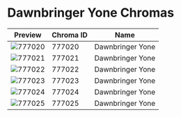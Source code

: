 # Dawnbringer Yone Chromas



| Preview | Chroma ID | Name |
|---------|-----------|------|
| ![777020](https://raw.communitydragon.org/latest/plugins/rcp-be-lol-game-data/global/default/v1/champion-chroma-images/777/777020.png) | 777020 | Dawnbringer Yone |
| ![777021](https://raw.communitydragon.org/latest/plugins/rcp-be-lol-game-data/global/default/v1/champion-chroma-images/777/777021.png) | 777021 | Dawnbringer Yone |
| ![777022](https://raw.communitydragon.org/latest/plugins/rcp-be-lol-game-data/global/default/v1/champion-chroma-images/777/777022.png) | 777022 | Dawnbringer Yone |
| ![777023](https://raw.communitydragon.org/latest/plugins/rcp-be-lol-game-data/global/default/v1/champion-chroma-images/777/777023.png) | 777023 | Dawnbringer Yone |
| ![777024](https://raw.communitydragon.org/latest/plugins/rcp-be-lol-game-data/global/default/v1/champion-chroma-images/777/777024.png) | 777024 | Dawnbringer Yone |
| ![777025](https://raw.communitydragon.org/latest/plugins/rcp-be-lol-game-data/global/default/v1/champion-chroma-images/777/777025.png) | 777025 | Dawnbringer Yone |